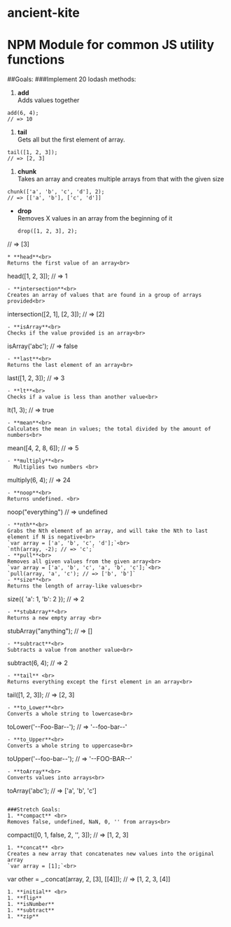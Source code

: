 # ancient-kite
# NPM Module for common JS utility functions

##Goals:
###Implement 20 lodash methods:

1. **add** <br>
  Adds values together<br>
  ```
  add(6, 4);
  // => 10
  ```
1. **tail**<br>
  Gets all but the first element of array.<br>
  ```
  tail([1, 2, 3]);
  // => [2, 3]
  ```
1. **chunk**<br>
  Takes an array and creates multiple arrays from that with the given size<br>
  ```
  chunk(['a', 'b', 'c', 'd'], 2);
// => [['a', 'b'], ['c', 'd']]
  ```
* **drop**<br>
  Removes X values in an array from the beginning of it<br>
  ```
  drop([1, 2, 3], 2);
// => [3]
  ```
* **head**<br>
  Returns the first value of an array<br>
  ```
  head([1, 2, 3]);
// => 1
  ```
- **intersection**<br>
  Creates an array of values that are found in a group of arrays provided<br>
  ```
  intersection([2, 1], [2, 3]);
// => [2]
  ```
- **isArray**<br>
  Checks if the value provided is an array<br>
  ```
  isArray('abc');
// => false
  ```
- **last**<br>
  Returns the last element of an array<br>
  ```
  last([1, 2, 3]);
// => 3
  ```
- **lt**<br>
  Checks if a value is less than another value<br>
  ```
  lt(1, 3);
// => true
  ```
- **mean**<br>
  Calculates the mean in values; the total divided by the amount of numbers<br>
  ```
  mean([4, 2, 8, 6]);
// => 5
```
- **multiply**<br>
  Multiplies two numbers <br>
  ```
  multiply(6, 4);
// => 24
  ```
- **noop**<br>
  Returns undefined. <br>
  ```
  noop("everything") // => undefined
  ```
- **nth**<br>
  Grabs the Nth element of an array, and will take the Nth to last element if N is negative<br>
  `var array = ['a', 'b', 'c', 'd'];`<br>
  `nth(array, -2); // => 'c';`
- **pull**<br>
  Removes all given values from the given array<br>
  `var array = ['a', 'b', 'c', 'a', 'b', 'c'];`<br>
  `pull(array, 'a', 'c'); // => ['b', 'b']`
- **size**<br>
  Returns the length of array-like values<br>
  ```
  size({ 'a': 1, 'b': 2 });
// => 2
  ```
- **stubArray**<br>
  Returns a new empty array <br>
  ```
  stubArray("anything");
  // => []
  ```
- **subtract**<br>
  Subtracts a value from another value<br>
  ```
  subtract(6, 4);
// => 2
  ```
- **tail** <br>
  Returns everything except the first element in an array<br>
  ```
  tail([1, 2, 3]);
// => [2, 3]
  ```
- **to_Lower**<br>
  Converts a whole string to lowercase<br>
  ```
  toLower('--Foo-Bar--');
// => '--foo-bar--'
  ```
- **to_Upper**<br>
  Converts a whole string to uppercase<br>
  ```
  toUpper('--foo-bar--');
// => '--FOO-BAR--'
  ```
- **toArray**<br>
  Converts values into arrays<br>
  ```
  toArray('abc');
// => ['a', 'b', 'c']
  ```

###Stretch Goals:
1. **compact** <br>
  Removes false, undefined, NaN, 0, '' from arrays<br>
  ```
  compact([0, 1, false, 2, '', 3]);
  // => [1, 2, 3]
  ```
1. **concat** <br>
Creates a new array that concatenates new values into the original array  
  `var array = [1];`<br>
  ```
  var other = _.concat(array, 2, [3], [[4]]); // => [1, 2, 3, [4]]
  ```
1. **initial** <br>
1. **flip**  
1. **isNumber**  
1. **subtract**  
1. **zip**
